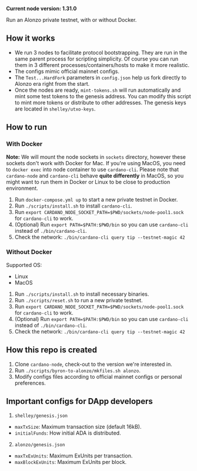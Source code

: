 **Current node version: 1.31.0**

Run an Alonzo private testnet, with or without Docker.

## How it works

- We run 3 nodes to facilitate protocol bootstrapping. They are run in the same parent process for scripting simplicity. Of course you can run them in 3 different processes/containers/hosts to make it more realistic.
- The configs mimic official mainnet configs.
- The `Test...HardFork` parameters in `config.json` help us fork directly to Alonzo era right from the start.
- Once the nodes are ready, `mint-tokens.sh` will run automatically and mint some test tokens to the genesis address. You can modify this script to mint more tokens or distribute to other addresses. The genesis keys are located in `shelley/utxo-keys`.

## How to run

### With Docker

**Note:** We will mount the node sockets in `sockets` directory, however these sockets don't work with Docker for Mac. If you're using MacOS, you need to `docker exec` into node container to use `cardano-cli`. Please note that `cardano-node` and `cardano-cli` behave **quite differently** in MacOS, so you might want to run them in Docker or Linux to be close to production environment.

1. Run `docker-compose.yml up` to start a new private testnet in Docker.
2. Run `./scripts/install.sh` to install `cardano-cli`.
3. Run `export CARDANO_NODE_SOCKET_PATH=$PWD/sockets/node-pool1.sock` for `cardano-cli` to work.
4. (Optional) Run `export PATH=$PATH:$PWD/bin` so you can use `cardano-cli` instead of `./bin/cardano-cli`.
5. Check the network: `./bin/cardano-cli query tip --testnet-magic 42`

### Without Docker

Supported OS:

- Linux
- MacOS

1. Run `./scripts/install.sh` to install necessary binaries.
2. Run `./scripts/reset.sh` to run a new private testnet.
3. Run `export CARDANO_NODE_SOCKET_PATH=$PWD/sockets/node-pool1.sock` for `cardano-cli` to work.
4. (Optional) Run `export PATH=$PATH:$PWD/bin` so you can use `cardano-cli` instead of `./bin/cardano-cli`.
5. Check the network: `./bin/cardano-cli query tip --testnet-magic 42`

## How this repo is created

1. Clone `cardano-node`, check-out to the version we're interested in.
2. Run `./scripts/byron-to-alonzo/mkfiles.sh alonzo`.
3. Modify configs files according to official mainnet configs or personal preferences.

## Important configs for DApp developers

1. `shelley/genesis.json`

- `maxTxSize`: Maximum transaction size (default 16kB).
- `initialFunds`: How initial ADA is distributed.

2. `alonzo/genesis.json`

- `maxTxExUnits`: Maximum ExUnits per transaction.
- `maxBlockExUnits`: Maximum ExUnits per block.
